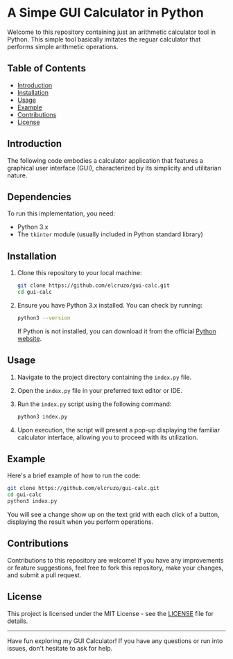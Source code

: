 # A Simpe GUI Calculator in Python

Welcome to this repository containing just an arithmetic calculator tool in Python. This simple tool basically imitates the reguar calculator that performs simple arithmetic operations.

## Table of Contents

- [Introduction](#introduction)
- [Installation](#installation)
- [Usage](#usage)
- [Example](#example)
- [Contributions](#contributions)
- [License](#license)

## Introduction

The following code embodies a calculator application that features a graphical user interface (GUI), characterized by its simplicity and utilitarian nature.

## Dependencies

To run this implementation, you need:

- Python 3.x
- The `tkinter` module (usually included in Python standard library)

## Installation

1. Clone this repository to your local machine:

   ```bash
   git clone https://github.com/elcruzo/gui-calc.git
   cd gui-calc
   ```

2. Ensure you have Python 3.x installed. You can check by running:

   ```bash
   python3 --version
   ```

   If Python is not installed, you can download it from the official [Python website](https://www.python.org/downloads/).

## Usage

1. Navigate to the project directory containing the `index.py` file.

2. Open the `index.py` file in your preferred text editor or IDE.

3. Run the `index.py` script using the following command:

   ```bash
   python3 index.py
   ```

6. Upon execution, the script will present a pop-up displaying the familiar calculator interface, allowing you to proceed with its utilization.

## Example

Here's a brief example of how to run the code:

```bash
git clone https://github.com/elcruzo/gui-calc.git
cd gui-calc
python3 index.py
```

You will see a change show up on the text grid with each click of a button, displaying the result when you perform operations.

## Contributions

Contributions to this repository are welcome! If you have any improvements or feature suggestions, feel free to fork this repository, make your changes, and submit a pull request.

## License

This project is licensed under the MIT License - see the [LICENSE](LICENSE) file for details.

---

Have fun exploring my GUI Calculator! If you have any questions or run into issues, don't hesitate to ask for help.

